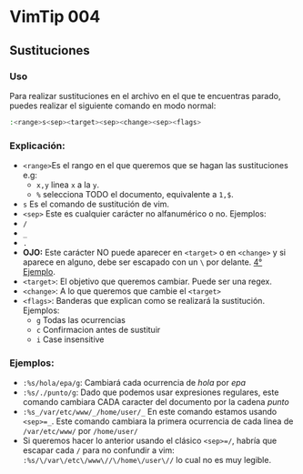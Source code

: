 # VimTip 004

## Sustituciones

### Uso
Para realizar sustituciones en el archivo en el que te encuentras parado, puedes realizar el siguiente comando en modo normal:
```bash
:<range>s<sep><target><sep><change><sep><flags>
```

### Explicación:

 * `<range>`Es el rango en el que queremos que se hagan las sustituciones e.g:
   * `x,y` linea `x` a la `y`.
   * `%` selecciona TODO el documento, equivalente a `1,$`.
 * `s` Es el comando de sustitución de vim.
 *  `<sep>` Este es cualquier carácter no alfanumérico o no. Ejemplos:
  * `/`
  * `_`
  * `.`
  * **OJO:** Este carácter NO puede aparecer en `<target>` o en `<change>` y si aparece en alguno, debe ser escapado con un `\` por delante. [4° Ejemplo](#ejemplos).
 * `<target>`: El objetivo que queremos cambiar. Puede ser una regex.
 * `<change>`: A lo que queremos que cambie el `<target>`
 * `<flags>`: Banderas que explican como se realizará la sustitución. Ejemplos:
   * `g` Todas las ocurrencias
   * `c` Confirmacion antes de sustituir
   * `i` Case insensitive

### Ejemplos:

* `:%s/hola/epa/g`: Cambiará cada ocurrencia de _hola_ por _epa_
* `:%s/./punto/g`: Dado que podemos usar expresiones regulares, este comando cambiara CADA caracter del documento por la cadena _punto_
* `:%s_/var/etc/www/_/home/user/_` En este comando estamos usando `<sep>=_`. Este comando cambiara la primera ocurrencia de cada linea de `/var/etc/www/` por `/home/user/`
* Si queremos hacer lo anterior usando el clásico `<sep>=/`, habría que escapar cada `/` para no confundir a vim:`
:%s/\/var\/etc\/www\//\/home\/user\//` lo cual no es muy legible.
